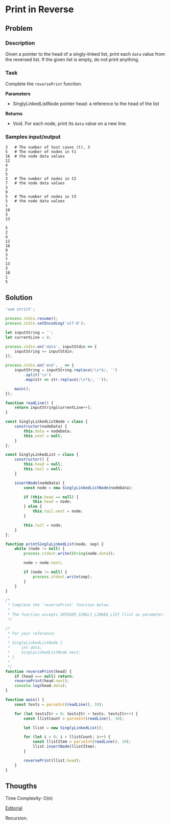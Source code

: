 # Print in Reverse

## Problem

### Description

Given a pointer to the head of a singly-linked list, print each `data` value from the reversed list. If the given list is empty, do not print anything.

### Task

Complete the `reversePrint` function.

**Parameters**

- SinglyLinkedListNode pointer head: a reference to the head of the list

**Returns**

- Void. For each node, print its `data` value on a new line.

### Samples input/output

```
3   # The number of test cases (t), 3
5   # The number of nodes in t1
16  # the node data values
12
4
2
5
3   # The number of nodes in t2
7   # the node data values
3
9
5   # The number of nodes in t3
5   # the node data values
1
18
3
13
```
```
5
2
4
12
16
9
3
7
13
3
18
1
5
```

## Solution

```js
'use strict';

process.stdin.resume();
process.stdin.setEncoding('utf-8');

let inputString = '';
let currentLine = 0;

process.stdin.on('data', inputStdin => {
    inputString += inputStdin;
});

process.stdin.on('end', _ => {
    inputString = inputString.replace(/\s*$/, '')
        .split('\n')
        .map(str => str.replace(/\s*$/, ''));

    main();
});

function readLine() {
    return inputString[currentLine++];
}

const SinglyLinkedListNode = class {
    constructor(nodeData) {
        this.data = nodeData;
        this.next = null;
    }
};

const SinglyLinkedList = class {
    constructor() {
        this.head = null;
        this.tail = null;
    }

    insertNode(nodeData) {
        const node = new SinglyLinkedListNode(nodeData);

        if (this.head == null) {
            this.head = node;
        } else {
            this.tail.next = node;
        }

        this.tail = node;
    }
};

function printSinglyLinkedList(node, sep) {
    while (node != null) {
        process.stdout.write(String(node.data));

        node = node.next;

        if (node != null) {
            process.stdout.write(sep);
        }
    }
}

/*
 * Complete the 'reversePrint' function below.
 *
 * The function accepts INTEGER_SINGLY_LINKED_LIST llist as parameter.
 */

/*
 * For your reference:
 *
 * SinglyLinkedListNode {
 *     int data;
 *     SinglyLinkedListNode next;
 * }
 *
 */
function reversePrint(head) {
    if (head === null) return;
    reversePrint(head.next);
    console.log(head.data);
}

function main() {
    const tests = parseInt(readLine(), 10);

    for (let testsItr = 0; testsItr < tests; testsItr++) {
        const llistCount = parseInt(readLine(), 10);

        let llist = new SinglyLinkedList();

        for (let i = 0; i < llistCount; i++) {
            const llistItem = parseInt(readLine(), 10);
            llist.insertNode(llistItem);
        }

        reversePrint(llist.head);
    }
}
```

## Thougths

Time Complexity:
O(n)

[Editorial](https://www.hackerrank.com/challenges/print-the-elements-of-a-linked-list-in-reverse/editorial)

Recursion.
